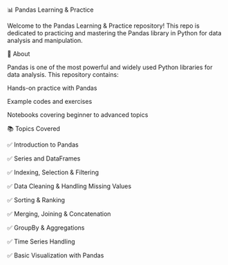 📊 Pandas Learning & Practice

Welcome to the Pandas Learning & Practice repository!
This repo is dedicated to practicing and mastering the Pandas library in Python for data analysis and manipulation.


📌 About

Pandas is one of the most powerful and widely used Python libraries for data analysis.
This repository contains:

Hands-on practice with Pandas

Example codes and exercises

Notebooks covering beginner to advanced topics


📚 Topics Covered

✅ Introduction to Pandas

✅ Series and DataFrames

✅ Indexing, Selection & Filtering

✅ Data Cleaning & Handling Missing Values

✅ Sorting & Ranking

✅ Merging, Joining & Concatenation

✅ GroupBy & Aggregations

✅ Time Series Handling

✅ Basic Visualization with Pandas
